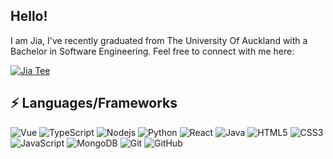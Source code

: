 ## Hello!

I am Jia, I've recently graduated from The University Of Auckland with a Bachelor in Software Engineering. Feel free to connect with me here:

[![Jia Tee](https://img.shields.io/badge/Jia%20Tee-gray?style=flat&logo=linkedin&link=https://www.linkedin.com/in/jia-tee-019217214/)](https://www.linkedin.com/in/jia-tee-019217214/)


## ⚡ Languages/Frameworks
![Vue](https://img.shields.io/badge/Vue-gray?style=flat-square&logo=vue.js)
![TypeScript](https://img.shields.io/badge/-TypeScript-007ACC?style=flat-square&logo=typescript)
![Nodejs](https://img.shields.io/badge/-Nodejs-black?style=flat-square&logo=Node.js)
![Python](https://img.shields.io/badge/-Python-black?style=flat-square&logo=Python)
![React](https://img.shields.io/badge/-React-black?style=flat-square&logo=react)
![Java](https://img.shields.io/badge/-Java-E34A86?style=flat-square&logo=openjdk)
![HTML5](https://img.shields.io/badge/-HTML5-E34F26?style=flat-square&logo=html5&logoColor=white)
![CSS3](https://img.shields.io/badge/-CSS3-1572B6?style=flat-square&logo=css3)
![JavaScript](https://img.shields.io/badge/-JavaScript-black?style=flat-square&logo=javascript)
![MongoDB](https://img.shields.io/badge/-MongoDB-black?style=flat-square&logo=mongodb)
![Git](https://img.shields.io/badge/-Git-black?style=flat-square&logo=git)
![GitHub](https://img.shields.io/badge/-GitHub-181717?style=flat-square&logo=github)

